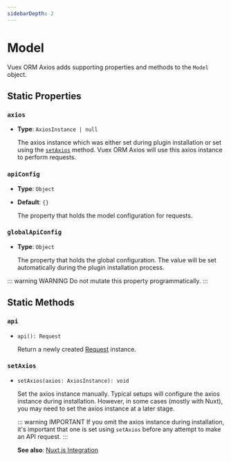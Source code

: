 ```yaml
---
sidebarDepth: 2
---
```


# Model

Vuex ORM Axios adds supporting properties and methods to the `Model` object.

## Static Properties

### `axios`

- **Type**: `AxiosInstance | null`

  The axios instance which was either set during plugin installation or set using the [`setAxios`](#setaxios) method. Vuex ORM Axios will use this axios instance to perform requests.

### `apiConfig`

- **Type**: `Object`
- **Default**: `{}`

  The property that holds the model configuration for requests.

### `globalApiConfig`

- **Type**: `Object`

  The property that holds the global configuration. The value will be set automatically during the plugin installation process.

::: warning WARNING
Do not mutate this property programmatically.
:::

## Static Methods

### `api`

- `api(): Request`

  Return a newly created [Request](request) instance.

### `setAxios`

- `setAxios(axios: AxiosInstance): void`

  Set the axios instance manually. Typical setups will configure the axios instance during installation. However, in some cases (mostly with Nuxt), you may need to set the axios instance at a later stage.

  ::: warning IMPORTANT
  If you omit the axios instance during installation, it's important that one is set using `setAxios` before any attempt to make an API request.
  :::

  **See also**: [Nuxt.js Integration](../guide/setup.md#nuxt-js-integration)
